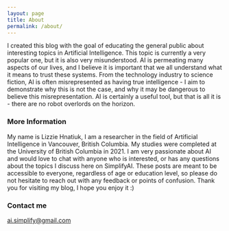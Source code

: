 ```yaml
---
layout: page
title: About
permalink: /about/
---
```


I created this blog with the goal of educating the general public about interesting topics in Artificial Intelligence. This topic is currently a very popular one, but it is also very misunderstood. AI is permeating many aspects of our lives, and I believe it is important that we all understand what it means to trust these systems. From the technology industry to science fiction, AI is often misrepresented as having true intelligence - I aim to demonstrate why this is not the case, and why it may be dangerous to believe this misrepresentation. AI is certainly a useful tool, but that is all it is - there are no robot overlords on the horizon.

### More Information

My name is Lizzie Hnatiuk, I am a researcher in the field of Artificial Intelligence in Vancouver, British Columbia. My studies were completed at the University of British Columbia in 2021. I am very passionate about AI and would love to chat with anyone who is interested, or has any questions about the topics I discuss here on SimplifyAI.  These posts are meant to be accessible to everyone, regardless of age or education level, so please do not hesitate to reach out with any feedback or points of confusion. Thank you for visiting my blog, I hope you enjoy it :)

### Contact me

[ai.simplify@gmail.com](mailto:ai.simplify@gmail.com)
